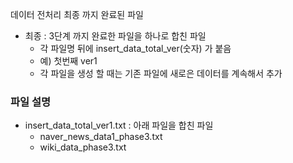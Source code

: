 데이터 전처리 최종 까지 완료된 파일

+ 최종 : 3단계 까지 완료한 파일을 하나로 합친 파일
    + 각 파일명 뒤에 insert_data_total_ver(숫자) 가 붙음
    + 예) 첫번째 ver1
    + 각 파일을 생성 할 때는 기존 파일에 새로은 데이터를 계속해서 추가
    
### 파일 설명
+ insert_data_total_ver1.txt : 아래 파일을 합친 파일
    + naver_news_data1_phase3.txt 
    + wiki_data_phase3.txt

